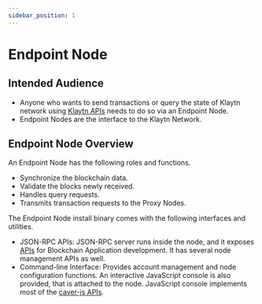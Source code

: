 ```yaml
---
sidebar_position: 1
---
```


# Endpoint Node

## Intended Audience <a id="intended-audience"></a>

- Anyone who wants to send transactions or query the state of Klaytn network using [Klaytn APIs](../../dapp/json-rpc/README.md) needs to do so via an Endpoint Node.
- Endpoint Nodes are the interface to the Klaytn Network.  

## Endpoint Node Overview <a id="endpoint-node-overview"></a>

An Endpoint Node has the following roles and functions.

- Synchronize the blockchain data. 
- Validate the blocks newly received.
- Handles query requests.
- Transmits transaction requests to the Proxy Nodes.

The Endpoint Node install binary comes with the following interfaces and utilities.

- JSON-RPC APIs: JSON-RPC server runs inside the node, and it exposes [APIs](../../dapp/json-rpc/README.md) for Blockchain Application development. It has several node management APIs as well.
- Command-line Interface: Provides account management and node configuration functions. An interactive JavaScript console is also provided, that is attached to the node. JavaScript console implements most of the [caver-js APIs](../../dapp/sdk/caver-js/README.md). 





